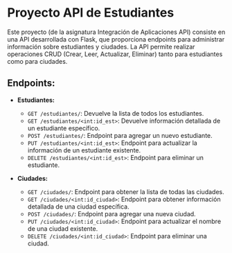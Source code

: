 # Proyecto API de Estudiantes

Este proyecto (de la asignatura Integración de Aplicaciones API) consiste en una API desarrollada con Flask, que proporciona endpoints para administrar información sobre estudiantes y ciudades. La API permite realizar operaciones CRUD (Crear, Leer, Actualizar, Eliminar) tanto para estudiantes como para ciudades.

## Endpoints:

- **Estudiantes:**
  - `GET /estudiantes/`: Devuelve la lista de todos los estudiantes.
  - `GET /estudiantes/<int:id_est>`: Devuelve información detallada de un estudiante específico.
  - `POST /estudiantes/`: Endpoint para agregar un nuevo estudiante.
  - `PUT /estudiantes/<int:id_est>`: Endpoint para actualizar la información de un estudiante existente.
  - `DELETE /estudiantes/<int:id_est>`: Endpoint para eliminar un estudiante.

- **Ciudades:**
  - `GET /ciudades/`: Endpoint para obtener la lista de todas las ciudades.
  - `GET /ciudades/<int:id_ciudad>`: Endpoint para obtener información detallada de una ciudad específica.
  - `POST /ciudades/`: Endpoint para agregar una nueva ciudad.
  - `PUT /ciudades/<int:id_ciudad>`: Endpoint para actualizar el nombre de una ciudad existente.
  - `DELETE /ciudades/<int:id_ciudad>`: Endpoint para eliminar una ciudad.
